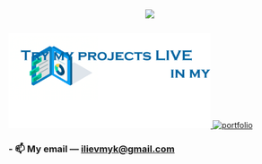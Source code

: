 <h1 align="center"><img src="./assets/Mykhailo_Iliev.gif" width="450px"/></h1>

<a href="https://www.ilievm.com/" target="_blank"> 
  <img src="./assets/tryMyProjects.gif" height="170px" alt="portfolio"/> 
</a>
<a href="https://ilievm.github.io/" target="_blank"> 
  <img src="./assets/portfolio.gif" height="230px" alt="portfolio"/> 
</a>

<h3 align="left"> - 📫 My email — <a href="mailto:ilievmyk@gmail.com">ilievmyk@gmail.com
</a> </h3>

